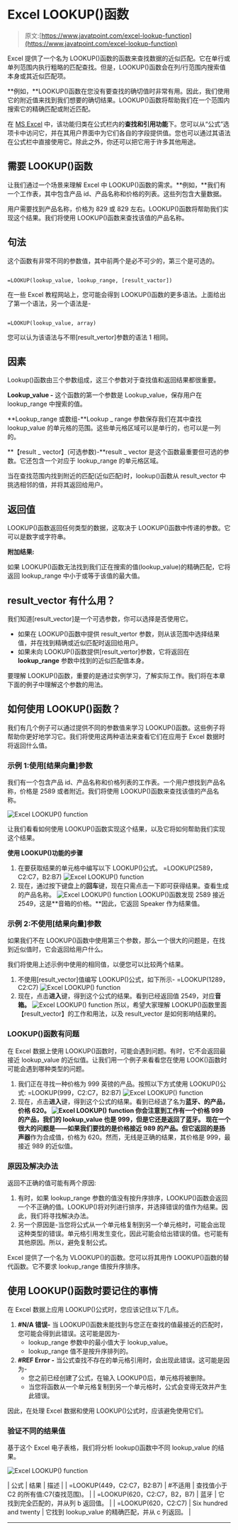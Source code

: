 # Excel LOOKUP()函数

> 原文:[https://www.javatpoint.com/excel-lookup-function](https://www.javatpoint.com/excel-lookup-function)

Excel 提供了一个名为 LOOKUP()函数的函数来查找数据的近似匹配。它在单行或单列范围内执行粗略的匹配查找。但是，LOOKUP()函数会在列/行范围内搜索值本身或其近似匹配项。

**例如，**LOOKUP()函数在您没有要查找的确切值时非常有用。因此，我们使用它的附近值来找到我们想要的确切结果。LOOKUP()函数将帮助我们在一个范围内搜索它的精确匹配或附近匹配。

在 [MS Excel](https://www.javatpoint.com/excel-tutorial) 中，该功能归类在公式栏内的**查找和引用功能**下。您可以从“公式”选项卡中访问它，并在其用户界面中为它们各自的字段提供值。您也可以通过其语法在公式栏中直接使用它。除此之外，你还可以把它用于许多其他用途。

## 需要 LOOKUP()函数

让我们通过一个场景来理解 Excel 中 LOOKUP()函数的需求。**例如，**我们有一个工作表，其中包含产品 id、产品名称和价格的列表。这些列包含大量数据。

用户需要找到产品名称，价格为 829 或 829 左右。LOOKUP()函数将帮助我们实现这个结果。我们将使用 LOOKUP()函数来查找该值的产品名称。

## 句法

这个函数有非常不同的参数值，其中前两个是必不可少的，第三个是可选的。

```

=LOOKUP(lookup_value, lookup_range, [result_vactor])

```

在一些 Excel 教程网站上，您可能会得到 LOOKUP()函数的更多语法。上面给出了第一个语法，另一个语法是-

```

=LOOKUP(lookup_value, array)

```

您可以认为该语法与不带[result_vertor]参数的语法 1 相同。

## 因素

Lookup()函数由三个参数组成，这三个参数对于查找值和返回结果都很重要。

**Lookup_value -** 这个函数的第一个参数是 Lookup_value，保存用户在 lookup_range 中搜索的值。

**Lookup_range 或数组-**Lookup _ range 参数保存我们在其中查找 lookup_value 的单元格的范围。这些单元格区域可以是单行的，也可以是一列的。

**【result _ vector】(可选参数)-**result _ vector 是这个函数最重要但可选的参数。它还包含一个对应于 lookup_range 的单元格区域。

当在查找范围内找到附近的匹配(近似匹配)时，lookup()函数从 result_vector 中挑选相邻的值，并将其返回给用户。

## 返回值

LOOKUP()函数返回任何类型的数据，这取决于 LOOKUP()函数中传递的参数。它可以是数字或字符串。

**附加结果:**

如果 LOOKUP()函数无法找到我们正在搜索的值(lookup_value)的精确匹配，它将返回 lookup_range 中小于或等于该值的最大值。

## result_vector 有什么用？

我们知道[result_vector]是一个可选参数，你可以选择是否使用它。

*   如果在 LOOKUP()函数中提供 result_vertor 参数，则从该范围中选择结果值，并在找到精确或近似匹配时返回给用户。
*   如果未向 LOOKUP()函数提供[result_vertor]参数，它将返回在 **lookup_range** 参数中找到的近似匹配值本身。

要理解 LOOKUP()函数，重要的是通过实例学习，了解实际工作。我们将在本章下面的例子中理解这个参数的用法。

## 如何使用 LOOKUP()函数？

我们有几个例子可以通过提供不同的参数值来学习 LOOKUP()函数。这些例子将帮助你更好地学习它。我们将使用这两种语法来查看它们在应用于 Excel 数据时将返回什么值。

### 示例 1:使用[结果向量]参数

我们有一个包含产品 id、产品名称和价格列表的工作表。一个用户想找到产品名称，价格是 2589 或者附近。我们将使用 LOOKUP()函数来查找该值的产品名称。

![Excel LOOKUP() function](../Images/8f8800411dcbd7c5c45372438478d7f1.png)

让我们看看如何使用 LOOKUP()函数实现这个结果，以及它将如何帮助我们实现这个结果。

**使用 LOOKUP()功能的步骤**

1.  在要获取结果的单元格中编写以下 LOOKUP()公式。
    =LOOKUP(2589，C2:C7，B2:B7)
    ![Excel LOOKUP() function](../Images/f8e264bf6223be7baa460dc5ab4f436e.png)
2.  现在，通过按下键盘上的**回车**键，现在只需点击一下即可获得结果。查看生成的产品名称。
    ![Excel LOOKUP() function](../Images/2eb476c3646c1b2bcb695b32bed24cc2.png)
    LOOKUP()函数发现 2589 接近 2549，这是**音箱的价格。**因此，它返回 Speaker 作为结果值。

### 示例 2:不使用[结果向量]参数

如果我们不在 LOOKUP()函数中使用第三个参数，那么一个很大的问题是，在找到近似值时，它会返回给用户什么。

我们将使用上述示例中使用的相同值，以便您可以比较两个结果。

1.  不使用[result_vector]值编写 LOOKUP()公式，如下所示-
    =LOOKUP(1289，C2:C7)
    ![Excel LOOKUP() function](../Images/25fadd05d546f63adbaf2c7986187456.png)
2.  现在，点击**进入**键，得到这个公式的结果。看到已经返回值 2549，对应**音箱。**
    ![Excel LOOKUP() function](../Images/9422218ecbab0450749d59715fc3682c.png)
    所以，希望大家理解 LOOKUP()函数里面【result_vector】的工作和用法，以及 result_vector 是如何影响结果的。

### LOOKUP()函数有问题

在 Excel 数据上使用 LOOKUP()函数时，可能会遇到问题。有时，它不会返回最接近 lookup_value 的近似值。让我们用一个例子来看看您在使用 LOOK()函数时可能会遇到哪种类型的问题。

1.  我们正在寻找一种价格为 999 英镑的产品。按照以下方式使用 LOOKUP()公式:
    =LOOKUP(999，C2:C7，B2:B7)
    ![Excel LOOKUP() function](../Images/6fe07c8741a6675f6907c43172a60021.png)
2.  现在，点击**进入**键，得到这个公式的结果。看到已经退了名为**蓝牙、**的产品，价格 620。
    ![Excel LOOKUP() function](../Images/df08aaa31f30c4a5af77c87e60e95518.png)
    你会注意到工作有一个价格 999 的产品，我们的 lookup_value 也是 999，但是它还是返回了蓝牙。
    现在一个很大的问题是——如果我们要找的是价格接近 989 的产品。但它返回的是**扬声器**作为合成值，价格为 620。然而，无线是正确的结果，其价格是 999，最接近 989 的近似值。

### 原因及解决办法

返回不正确的值可能有两个原因:

1.  有时，如果 lookup_range 参数的值没有按升序排序，LOOKUP()函数会返回一个不正确的值。LOOKUP()将对列进行排序，并选择错误的值作为结果。因此，我们将寻找解决办法。
2.  另一个原因是-当您将公式从一个单元格复制到另一个单元格时，可能会出现这种类型的错误。单元格引用发生变化，因此可能会给出错误的值。也可能有其他原因。所以，避免复制公式。

Excel 提供了一个名为 VLOOKUP()的函数。您可以将其用作 LOOKUP()函数的替代函数。它不要求 lookup_range 值按升序排序。

## 使用 LOOKUP()函数时要记住的事情

在 Excel 数据上应用 LOOKUP()公式时，您应该记住以下几点。

1.  **#N/A 错误-** 当 LOOKUP()函数未能找到与您正在查找的值最接近的匹配时，您可能会得到此错误。这可能是因为-
    *   lookup_range 参数中的最小值大于 lookup_value。
    *   lookup_range 值不是按升序排列的。
2.  **#REF Error -** 当公式查找不存在的单元格引用时，会出现此错误。这可能是因为-
    *   您之前已经创建了公式，在输入 LOOKUP()后，单元格将被删除。
    *   当您将函数从一个单元格复制到另一个单元格时，公式会变得无效并产生此错误。

因此，在处理 Excel 数据和使用 LOOKUP()公式时，应该避免使用它们。

### 验证不同的结果值

基于这个 Excel 电子表格，我们将分析 lookup()函数中不同 lookup_value 的结果。

![Excel LOOKUP() function](../Images/bb389e24209b6ab12c0d4fd121cdad43.png)

| 公式 | 结果 | 描述 |
| =LOOKUP(449，C2:C7，B2:B7) | #不适用 | 查找值小于 C2 的所有值:C7(查找范围)。 |
| =LOOKUP(620，C2:C7，B2，B7) | 蓝牙 | 它找到完全匹配的，并从列 b 返回值。 |
| =LOOKUP(620，C2:C7) | Six hundred and twenty | 它找到 lookup_value 的精确匹配，并从 c 列返回。 |

* * *